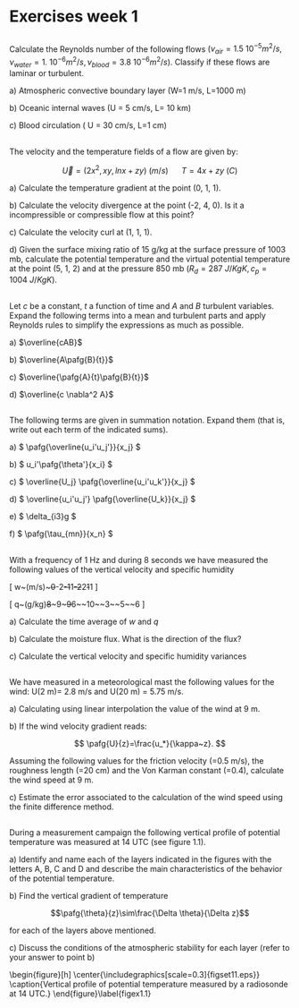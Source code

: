 # Exercises week 1

## 
Calculate the Reynolds number of the following flows $(\nu_{air}=1.5~10^{-5} m^2/s,
\nu_{water}=1.~10^{-6} m^2/s, \nu_{blood}=3.8~10^{-6} m^2/s)$. Classify if these flows are laminar or turbulent.

a) Atmospheric convective boundary layer (W=1 m/s, L=1000 m)

b) Oceanic internal waves (U = 5 cm/s, L= 10 km)

c) Blood circulation ( U = 30 cm/s, L=1 cm)

## 
The velocity and the temperature fields of a flow are given by:

$$
\vec U=(2x^2, xy, lnx+zy)~(m/s) ~~~~~~ T = 4x + zy ~(C)
$$

a) Calculate the temperature gradient at the point (0, 1, 1).

b) Calculate the velocity divergence at the point (-2, 4, 0). Is
it a incompressible or compressible flow at this point?

c) Calculate the velocity curl at (1, 1, 1).

d) Given the surface mixing ratio of 15 g/kg at the surface pressure of 1003 mb, calculate
the potential temperature and the virtual potential temperature at the point
(5, 1, 2) and at the pressure 850 mb ($R_d=287~J/KgK, c_p=1004~J/KgK$).

## 
Let $c$ be a constant, $t$ a function of time and $A$ and $B$ turbulent
variables. Expand the following terms into a mean and turbulent parts and apply
Reynolds rules to simplify the expressions as much as possible.

a) $\overline{cAB}$

b) $\overline{A\pafg{B}{t}}$

c) $\overline{\pafg{A}{t}\pafg{B}{t}}$

d) $\overline{c \nabla^2 A}$


## 
The following terms are given in summation notation. Expand them (that is, write
out each term of the indicated sums).

a) $ \pafg{\overline{u_i'u_j'}}{x_j} $

b) $ u_i'\pafg{\theta'}{x_i}    $

c) $ \overline{U_j} \pafg{\overline{u_i'u_k'}}{x_j} $

d) $ \overline{u_i'u_j'} \pafg{\overline{U_k}}{x_j}  $

e) $ \delta_{i3}g $

f) $ \pafg{\tau_{mn}}{x_n} $


## 
With a frequency of 1 Hz and during 8 seconds we have measured the following values of the
vertical velocity and specific humidity

\[
w~(m/s)~~~0~~-2~~-1~~1~~-2~~2~~1~~1
\]

\[
q~(g/kg)~~8~~~9~~~9~~6~~10~~3~~5~~6
\]

a) Calculate the time average of $w$ and $q$

b) Calculate the moisture flux. What is the direction of the flux?

c) Calculate the vertical velocity and specific humidity variances

## 
We have measured in a meteorological mast the following values
for the wind: U(2 m)= 2.8 m/s and U(20 m) = 5.75 m/s.

a) Calculating using linear interpolation the value of the
wind at 9 m.

b) If the wind velocity gradient reads:

$$
\pafg{U}{z}=\frac{u_*}{\kappa~z}.
$$

Assuming the following values for the friction velocity (=0.5 m/s),
the roughness length (=20 cm) and the Von Karman constant (=0.4),
calculate the wind speed at 9 m.

c) Estimate the error associated to the calculation of the wind speed using
the finite difference method.

## 
During a measurement campaign the following vertical profile
of potential temperature was measured at 14 UTC (see figure 1.1).

a) Identify and name each of the layers indicated in the figures
with the letters A, B, C and D and describe the main
characteristics of the behavior of the potential temperature.

b) Find the vertical gradient of temperature

$$\pafg{\theta}{z}\sim\frac{\Delta \theta}{\Delta z}$$

for each of the layers above mentioned.

c) Discuss the conditions of the atmospheric stability for each
layer (refer to your answer to point b)

\begin{figure}[h]
\center{\includegraphics[scale=0.3]{figset11.eps}}
\caption{Vertical profile of potential temperature measured by a
radiosonde at 14 UTC.}
\end{figure}\label{figex1.1}


[//]: # (### Bla.)

[//]: # (Solve equation {eq}`ex1` for x.)

[//]: # ()
[//]: # ($$)

[//]: # (y = \sin&#40;x&#41;^\frac{7}{2})

[//]: # ($$ &#40;ex1&#41;)

[//]: # ()
[//]: # (```{admonition} Hint)

[//]: # (:class: tip, dropdown)

[//]: # (Derivation is not integration.)

[//]: # ()
[//]: # ($$)

[//]: # (1 + 1 = 3)

[//]: # ($$)

[//]: # (```)

[//]: # ()
[//]: # (```{admonition} Answer)

[//]: # (:class: seealso, dropdown)

[//]: # (The answer to this exercise is 3.)

[//]: # ()
[//]: # ($$)

[//]: # (a + b = c)

[//]: # ($$)

[//]: # (```)

[//]: # ()
[//]: # ()
[//]: # (### Bla.)

[//]: # (Why does it always rain on holidays?)

[//]: # ()
[//]: # ($$)

[//]: # (y^2 = x + \sin&#40;z&#41;)

[//]: # ($$ &#40;ex2&#41;)

[//]: # ()

